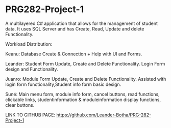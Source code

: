 # PRG282-Project-1

A multilayered C# application that allows for the management of student data. It uses SQL Server and has Create, Read, Update and delete Functionality. 

Workload Distribution: 

Keanu: Database Create & Connection + Help with UI and Forms.

Leander: Student Form Update, Create and Delete Functionality. Login Form design and Functionality.

Juanro: Module Form Update, Create and Delete Functionality. Assisted with login form functionality,Student info form basic design.

Suné: Main menu form, module info form, cancel buttons, read functions, clickable links, studentinformation & moduleinformation display functions, clear buttons.

LINK TO GITHUB PAGE: https://github.com/Leander-Botha/PRG-282-Project-1

